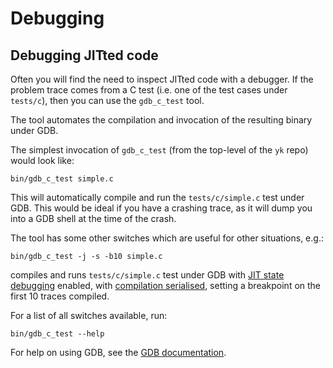# Debugging

## Debugging JITted code

Often you will find the need to inspect JITted code with a debugger. If the
problem trace comes from a C test (i.e. one of the test cases under `tests/c`),
then you can use the `gdb_c_test` tool.

The tool automates the compilation and invocation of the resulting binary
under GDB.

The simplest invocation of `gdb_c_test` (from the top-level of the `yk` repo)
would look like:

```
bin/gdb_c_test simple.c
```

This will automatically compile and run the `tests/c/simple.c` test under GDB.
This would be ideal if you have a crashing trace, as it will dump you into a
GDB shell at the time of the crash.

The tool has some other switches which are useful for other situations, e.g.:

```
bin/gdb_c_test -j -s -b10 simple.c
```

compiles and runs `tests/c/simple.c` test under GDB with [JIT state
debugging](runtime_config.md#ykd_print_jitstate)
enabled, with [compilation
serialised](runtime_config.md#ykd_serialise_compilation), setting a
breakpoint on the first 10 traces compiled.

For a list of all switches available, run:

```
bin/gdb_c_test --help
```

For help on using GDB, see the [GDB
documentation](https://sourceware.org/gdb/documentation/).
